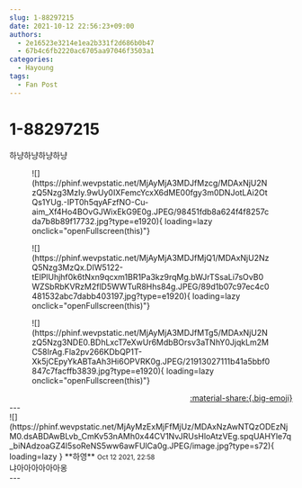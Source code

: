 ```yaml
---
slug: 1-88297215
date: 2021-10-12 22:56:23+09:00
authors:
  - 2e16523e3214e1ea2b331f2d686b0b47
  - 67b4c6fb2220ac6705aa97046f3503a1
categories:
  - Hayoung
tags:
  - Fan Post
---
```


# 1-88297215

<div class="post-container" markdown="1">
<div class="content-container md-sidebar__scrollwrap" markdown="1">

하냥하냥하냥하냥 
<figure markdown="1">
![](https://phinf.wevpstatic.net/MjAyMjA3MDJfMzcg/MDAxNjU2NzQ5Nzg3MzIy.9wUy0IXFemcYcxX6dME00fgy3m0DNJotLAi2OtQs1YUg.-IPT0h5qyAFzfNO-Cu-aim_Xf4Ho4BOvGJWixEkG9E0g.JPEG/98451fdb8a624f4f8257cda7b8b89f17732.jpg?type=e1920){ loading=lazy onclick="openFullscreen(this)"}
</figure>

<figure markdown="1">
![](https://phinf.wevpstatic.net/MjAyMjA3MDJfMjQ1/MDAxNjU2NzQ5Nzg3MzQx.DIW5122-tElPlUhjhf0k6tNxn9qcxm1BR1Pa3kz9rqMg.bWJrTSsaLi7sOvB0WZSbRbKVRzM2flD5WWTuR8Hhs84g.JPEG/89d1b07c97ec4c0481532abc7dabb403197.jpg?type=e1920){ loading=lazy onclick="openFullscreen(this)"}
</figure>

<figure markdown="1">
![](https://phinf.wevpstatic.net/MjAyMjA3MDJfMTg5/MDAxNjU2NzQ5Nzg3NDE0.BDhLxcT7eXwUr6MdbBOrsv3aTNhY0JjqkLm2MC58IrAg.Fla2pv266KDbQP1T-Xk5jCEpyYkABTaAh3Hi6OPVRK0g.JPEG/21913027111b41a5bbf0847c7facffb3839.jpg?type=e1920){ loading=lazy onclick="openFullscreen(this)"}
</figure>


</div>
</div>

<div style="text-align: right;" markdown="1">
<a href="https://weverse.io/fromis9/fanpost/1-88297215" style="text-align: right;">:material-share:{.big-emoji}</a>
</div>
---

<div class="comments-container md-sidebar__scrollwrap" markdown="1">
<div class="comment" markdown="1">
<div class='id-container' markdown="1">
![](https://phinf.wevpstatic.net/MjAyMzExMjFfMjUz/MDAxNzAwNTQzODEzNjM0.dsABDAwBLvb_CmKv53nAMh0x44CV1NvJRUsHloAtzVEg.spqUAHYle7q_biNAdzoaGZ4l5soReNS5ww6awFUlCa0g.JPEG/image.jpg?type=s72){ loading=lazy }
**<span class="artist">하영</span>** <small>Oct 12 2021, 22:58</small><br>
</div>
<div class='comment-body' markdown="1">
냐아아아아아아옹
</div>
</div>
</div>
---
